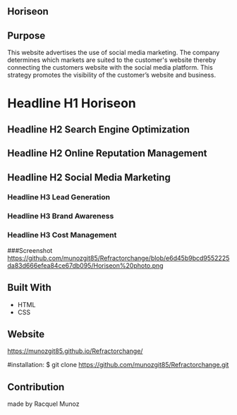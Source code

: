 ## Horiseon


## Purpose
This website advertises the use of social media marketing. The company determines which markets are suited to the customer's website thereby connecting the customers website with the social media platform. This strategy promotes the visibility of the customer’s website and business. 


# Headline H1 Horiseon
## Headline H2 Search Engine Optimization
## Headline H2 Online Reputation Management
## Headline H2 Social Media Marketing
### Headline H3  Lead Generation
### Headline H3 Brand Awareness
### Headline H3 Cost Management

###Screenshot
https://github.com/munozgit85/Refractorchange/blob/e6d45b9bcd9552225da83d666efea84ce67db095/Horiseon%20photo.png

## Built With
* HTML
* CSS

## Website
https://munozgit85.github.io/Refractorchange/

#installation: 
$ git clone  https://github.com/munozgit85/Refractorchange.git



## Contribution
made by Racquel Munoz 
